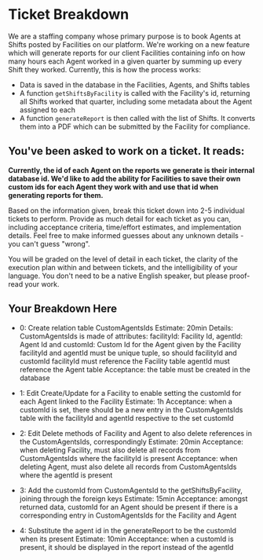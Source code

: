 # Ticket Breakdown
We are a staffing company whose primary purpose is to book Agents at Shifts posted by Facilities on our platform. We're working on a new feature which will generate reports for our client Facilities containing info on how many hours each Agent worked in a given quarter by summing up every Shift they worked. Currently, this is how the process works:

- Data is saved in the database in the Facilities, Agents, and Shifts tables
- A function `getShiftsByFacility` is called with the Facility's id, returning all Shifts worked that quarter, including some metadata about the Agent assigned to each
- A function `generateReport` is then called with the list of Shifts. It converts them into a PDF which can be submitted by the Facility for compliance.

## You've been asked to work on a ticket. It reads:

**Currently, the id of each Agent on the reports we generate is their internal database id. We'd like to add the ability for Facilities to save their own custom ids for each Agent they work with and use that id when generating reports for them.**


Based on the information given, break this ticket down into 2-5 individual tickets to perform. Provide as much detail for each ticket as you can, including acceptance criteria, time/effort estimates, and implementation details. Feel free to make informed guesses about any unknown details - you can't guess "wrong".


You will be graded on the level of detail in each ticket, the clarity of the execution plan within and between tickets, and the intelligibility of your language. You don't need to be a native English speaker, but please proof-read your work.

## Your Breakdown Here

- 0: Create relation table CustomAgentsIds
    Estimate: 20min
    Details: CustomAgentsIds is made of attributes:
            facilityId: Facility Id,
            agentId: Agent Id and
            customId: Custom Id for the Agent given by the Facility
        facilityId and agentId must be unique tuple, so should facilityId and customId
        facilityId must reference the Facility table
        agentId must reference the Agent table
    Acceptance: the table must be created in the database 

- 1: Edit Create/Update for a Facility to enable setting the customId for each Agent linked to the Facility
    Estimate: 1h
    Acceptance: when a customId is set, there should be a new entry in the CustomAgentsIds table with the facilityId and agentId respective to the set customId

- 2: Edit Delete methods of Facility and Agent to also delete references in the CustomAgentsIds, correspondingly
    Estimate: 20min
    Acceptance: when deleting Facility, must also delete all records from CustomAgentsIds where the facilityId is present
    Acceptance: when deleting Agent, must also delete all records from CustomAgentsIds where the agentId is present

- 3: Add the customId from CustomAgentsId to the getShiftsByFacility, joining through the foreign keys
    Estimate: 15min
    Acceptance: amongst returned data, customId for an Agent should be present if there is a corresponding entry in CustomAgentsIds for the Facility and Agent

- 4: Substitute the agent id in the generateReport to be the customId when its present
    Estimate: 10min
    Acceptance: when a customId is present, it should be displayed in the report instead of the agentId
